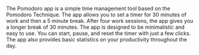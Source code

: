 The Pomodoro app is a simple time management tool based on the Pomodoro Technique. The app allows you to set a timer for 30 minutes of work and then a 5 minute break. After four work sessions, the app gives you a longer break of 30 minutes. The app is designed to be minimalistic and easy to use. You can start, pause, and reset the timer with just a few clicks. The app also provides basic statistics on your productivity throughout the day.
